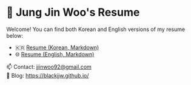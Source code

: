 # 📝 Jung Jin Woo's Resume

Welcome! You can find both Korean and English versions of my resume below:

- 🇰🇷 [Resume (Korean, Markdown)](./resume_ko.md)
- 🌐 [Resume (English, Markdown)](./resume_en.md)

📫 Contact: jjinwoo92@gmail.com  
📘 Blog: https://blackjjw.github.io/